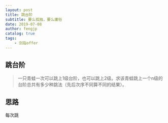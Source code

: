 ```yaml
---
layout: post
title: 跳台阶
subtitle: 要么孤独，要么庸俗
date: 2019-07-08
author: fengjp
catalog: true
tags:
    - 剑指offer
---
```


## 跳台阶

> 一只青蛙一次可以跳上1级台阶，也可以跳上2级。求该青蛙跳上一个n级的台阶总共有多少种跳法（先后次序不同算不同的结果）。

## 思路

每次跳

